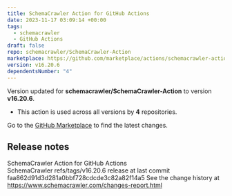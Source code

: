 ```yaml
---
title: SchemaCrawler Action for GitHub Actions
date: 2023-11-17 03:09:14 +00:00
tags:
  - schemacrawler
  - GitHub Actions
draft: false
repo: schemacrawler/SchemaCrawler-Action
marketplace: https://github.com/marketplace/actions/schemacrawler-action-for-github-actions
version: v16.20.6
dependentsNumber: "4"
---
```



Version updated for **schemacrawler/SchemaCrawler-Action** to version **v16.20.6**.
- This action is used across all versions by **4** repositories.

Go to the [GitHub Marketplace](https://github.com/marketplace/actions/schemacrawler-action-for-github-actions) to find the latest changes.

## Release notes

SchemaCrawler Action for GitHub Actions          
SchemaCrawler refs/tags/v16.20.6 release at last commit faa862d91d3d281a0bbf728cdcde3c82a82f14a5
See the change history at https://www.schemacrawler.com/changes-report.html
